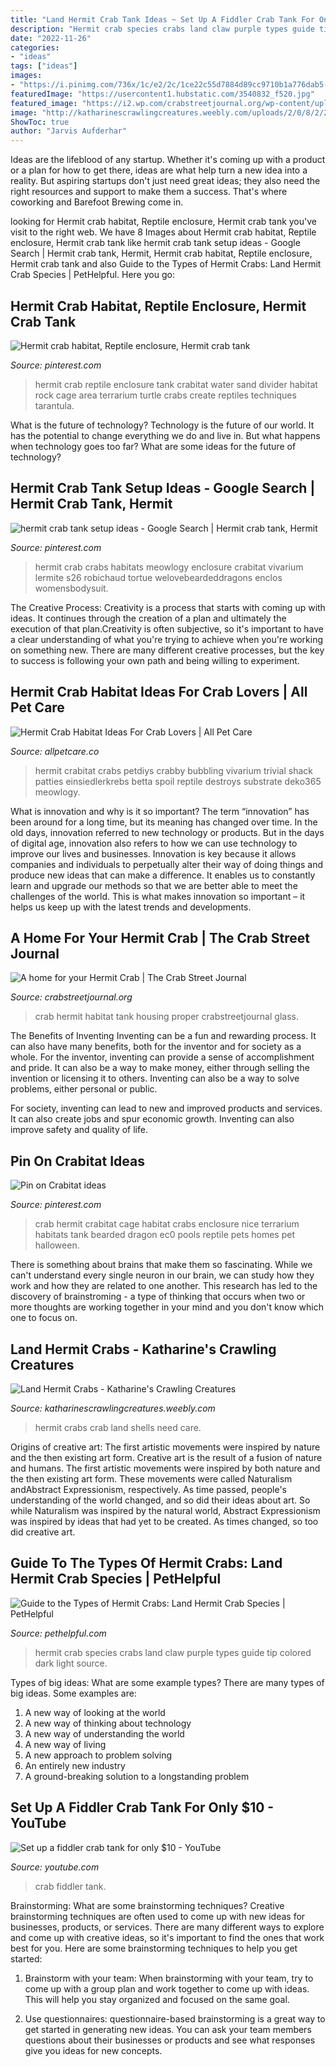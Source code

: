 ```yaml
---
title: "Land Hermit Crab Tank Ideas ~ Set Up A Fiddler Crab Tank For Only $10"
description: "Hermit crab species crabs land claw purple types guide tip colored dark light source"
date: "2022-11-26"
categories:
- "ideas"
tags: ["ideas"]
images:
- "https://i.pinimg.com/736x/1c/e2/2c/1ce22c55d7884d89cc9710b1a776dab5--hermit-crabs-pet-toys.jpg"
featuredImage: "https://usercontent1.hubstatic.com/3540832_f520.jpg"
featured_image: "https://i2.wp.com/crabstreetjournal.org/wp-content/uploads/2012/09/housing_001.jpg"
image: "http://katharinescrawlingcreatures.weebly.com/uploads/2/0/8/2/20825676/2402425_orig.jpg"
ShowToc: true
author: "Jarvis Aufderhar"
---
```



Ideas are the lifeblood of any startup. Whether it's coming up with a product or a plan for how to get there, ideas are what help turn a new idea into a reality. But aspiring startups don't just need great ideas; they also need the right resources and support to make them a success. That's where coworking and Barefoot Brewing come in.

	

		
looking for Hermit crab habitat, Reptile enclosure, Hermit crab tank you've visit to the right web. We have 8 Images about Hermit crab habitat, Reptile enclosure, Hermit crab tank like hermit crab tank setup ideas - Google Search | Hermit crab tank, Hermit, Hermit crab habitat, Reptile enclosure, Hermit crab tank and also Guide to the Types of Hermit Crabs: Land Hermit Crab Species | PetHelpful. Here you go:
		
    
## Hermit Crab Habitat, Reptile Enclosure, Hermit Crab Tank

<img loading=lazy src="https://i.pinimg.com/736x/e7/64/9a/e7649a0a763d768fe2c5761555080981--hermit-crab-habitat-hermit-crabs.jpg" onerror="this.onerror=null;this.src='https://tse3.mm.bing.net/th?id=OIP.oye5VbMxpyPXf4_wTxSPmQHaFh&amp;pid=15.1';" alt="Hermit crab habitat, Reptile enclosure, Hermit crab tank">

_Source: pinterest.com_

>hermit crab reptile enclosure tank crabitat water sand divider habitat rock cage area terrarium turtle crabs create reptiles techniques tarantula. 

	

What is the future of technology?
Technology is the future of our world. It has the potential to change everything we do and live in. But what happens when technology goes too far? What are some ideas for the future of technology?

    
## Hermit Crab Tank Setup Ideas - Google Search | Hermit Crab Tank, Hermit

<img loading=lazy src="https://i.pinimg.com/736x/1c/e2/2c/1ce22c55d7884d89cc9710b1a776dab5--hermit-crabs-pet-toys.jpg" onerror="this.onerror=null;this.src='https://tse3.mm.bing.net/th?id=OIP.j0kg8h1c_QvuRrA_F8LCEwHaE8&amp;pid=15.1';" alt="hermit crab tank setup ideas - Google Search | Hermit crab tank, Hermit">

_Source: pinterest.com_

>hermit crab crabs habitats meowlogy enclosure crabitat vivarium lermite s26 robichaud tortue welovebeardeddragons enclos womensbodysuit. 

	

The Creative Process:
Creativity is a process that starts with coming up with ideas. It continues through the creation of a plan and ultimately the execution of that plan.Creativity is often subjective, so it's important to have a clear understanding of what you're trying to achieve when you're working on something new. There are many different creative processes, but the key to success is following your own path and being willing to experiment.

    
## Hermit Crab Habitat Ideas For Crab Lovers | All Pet Care

<img loading=lazy src="https://allpetcare.co/wp-content/uploads/2020/01/Hermit-Crab-Habitat-Ideas-15.jpg" onerror="this.onerror=null;this.src='https://tse1.mm.bing.net/th?id=OIP.Oh35ruLKpslnK5OyW8sEIwHaE7&amp;pid=15.1';" alt="Hermit Crab Habitat Ideas For Crab Lovers | All Pet Care">

_Source: allpetcare.co_

>hermit crabitat crabs petdiys crabby bubbling vivarium trivial shack patties einsiedlerkrebs betta spoil reptile destroys substrate deko365 meowlogy. 

	

What is innovation and why is it so important?
The term “innovation” has been around for a long time, but its meaning has changed over time. In the old days, innovation referred to new technology or products. But in the days of digital age, innovation also refers to how we can use technology to improve our lives and businesses.
Innovation is key because it allows companies and individuals to perpetually alter their way of doing things and produce new ideas that can make a difference. It enables us to constantly learn and upgrade our methods so that we are better able to meet the challenges of the world. This is what makes innovation so important – it helps us keep up with the latest trends and developments.

    
## A Home For Your Hermit Crab | The Crab Street Journal

<img loading=lazy src="https://i2.wp.com/crabstreetjournal.org/wp-content/uploads/2012/09/housing_001.jpg" onerror="this.onerror=null;this.src='https://tse2.mm.bing.net/th?id=OIP.VuXJXq3crs3lpe9_n4TB7AAAAA&amp;pid=15.1';" alt="A home for your Hermit Crab | The Crab Street Journal">

_Source: crabstreetjournal.org_

>crab hermit habitat tank housing proper crabstreetjournal glass. 

	

The Benefits of Inventing
Inventing can be a fun and rewarding process. It can also have many benefits, both for the inventor and for society as a whole.
For the inventor, inventing can provide a sense of accomplishment and pride. It can also be a way to make money, either through selling the invention or licensing it to others. Inventing can also be a way to solve problems, either personal or public.

For society, inventing can lead to new and improved products and services. It can also create jobs and spur economic growth. Inventing can also improve safety and quality of life.

    
## Pin On Crabitat Ideas

<img loading=lazy src="https://i.pinimg.com/originals/d7/c0/89/d7c089f05c84c11eb15f6d3e16a87fbd.jpg" onerror="this.onerror=null;this.src='https://tse3.mm.bing.net/th?id=OIP.rcipyRtqICFGRYqb1BC_hwHaFi&amp;pid=15.1';" alt="Pin on Crabitat ideas">

_Source: pinterest.com_

>crab hermit crabitat cage habitat crabs enclosure nice terrarium habitats tank bearded dragon ec0 pools reptile pets homes pet halloween. 

	

There is something about brains that make them so fascinating. While we can't understand every single neuron in our brain, we can study how they work and how they are related to one another. This research has led to the discovery of brainstroming - a type of thinking that occurs when two or more thoughts are working together in your mind and you don't know which one to focus on.

    
## Land Hermit Crabs - Katharine&#039;s Crawling Creatures

<img loading=lazy src="http://katharinescrawlingcreatures.weebly.com/uploads/2/0/8/2/20825676/2402425_orig.jpg" onerror="this.onerror=null;this.src='https://tse2.mm.bing.net/th?id=OIP.ns5OS6y2f5QfILJ6UC3F_gHaFj&amp;pid=15.1';" alt="Land Hermit Crabs - Katharine&#039;s Crawling Creatures">

_Source: katharinescrawlingcreatures.weebly.com_

>hermit crabs crab land shells need care. 

	

Origins of creative art: The first artistic movements were inspired by nature and the then existing art form.
Creative art is the result of a fusion of nature and humans. The first artistic movements were inspired by both nature and the then existing art form. These movements were called Naturalism andAbstract Expressionism, respectively. As time passed, people's understanding of the world changed, and so did their ideas about art. So while Naturalism was inspired by the natural world, Abstract Expressionism was inspired by ideas that had yet to be created. As times changed, so too did creative art.

    
## Guide To The Types Of Hermit Crabs: Land Hermit Crab Species | PetHelpful

<img loading=lazy src="https://usercontent1.hubstatic.com/3540832_f520.jpg" onerror="this.onerror=null;this.src='https://tse2.mm.bing.net/th?id=OIP.NZPuv3GPKwss8DDwFkQPcAHaIE&amp;pid=15.1';" alt="Guide to the Types of Hermit Crabs: Land Hermit Crab Species | PetHelpful">

_Source: pethelpful.com_

>hermit crab species crabs land claw purple types guide tip colored dark light source. 

	

Types of big ideas: What are some example types?
There are many types of big ideas. Some examples are:
1. A new way of looking at the world 
2. A new way of thinking about technology 
3. A new way of understanding the world 
4. A new way of living 
5. A new approach to problem solving 
6. An entirely new industry 
7. A ground-breaking solution to a longstanding problem 

    
## Set Up A Fiddler Crab Tank For Only $10 - YouTube

<img loading=lazy src="https://i.ytimg.com/vi/GSGMNl87LfA/maxresdefault.jpg" onerror="this.onerror=null;this.src='https://tse3.mm.bing.net/th?id=OIP.Ukg8A93AOV978DmnDIua-gHaEK&amp;pid=15.1';" alt="Set up a fiddler crab tank for only $10 - YouTube">

_Source: youtube.com_

>crab fiddler tank. 

	

Brainstorming: What are some brainstorming techniques?
Creative brainstorming techniques are often used to come up with new ideas for businesses, products, or services. There are many different ways to explore and come up with creative ideas, so it's important to find the ones that work best for you. Here are some brainstorming techniques to help you get started:
1. Brainstorm with your team: When brainstorming with your team, try to come up with a group plan and work together to come up with ideas. This will help you stay organized and focused on the same goal.

2. Use questionnaires: questionnaire-based brainstorming is a great way to get started in generating new ideas. You can ask your team members questions about their businesses or products and see what responses give you ideas for new concepts.


